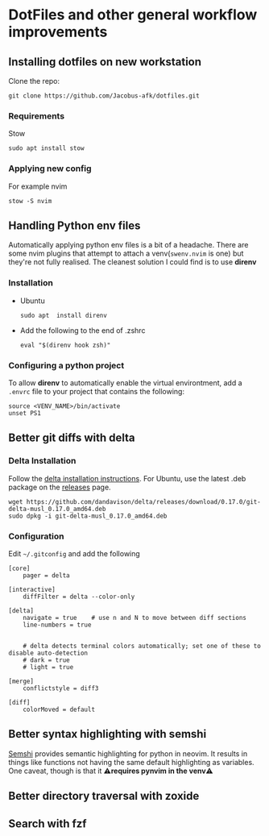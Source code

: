 # DotFiles and other general workflow improvements

## Installing dotfiles on new workstation

Clone the repo:

```shell
git clone https://github.com/Jacobus-afk/dotfiles.git
```

### Requirements

Stow

```shell
sudo apt install stow
```

### Applying new config

For example nvim

```shell
stow -S nvim
```

## Handling Python env files

Automatically applying python env files is a bit of a headache.
There are some nvim plugins that attempt to attach a
venv(`swenv.nvim` is one) but they're not fully realised.
The cleanest solution I could find is to use **direnv**

### Installation

- Ubuntu

  ```shell
  sudo apt  install direnv
  ```

- Add the following to the end of .zshrc

  ```shell
  eval "$(direnv hook zsh)"
  ```

### Configuring a python project

To allow **direnv** to automatically enable the virtual environtment,
add a `.envrc` file to your project that contains the following:

```shell
source <VENV_NAME>/bin/activate
unset PS1
```

## Better git diffs with delta

### Delta Installation

Follow the [delta installation
instructions](https://dandavison.github.io/delta/installation.html). For
Ubuntu, use the latest .deb package on the
[releases](https://github.com/dandavison/delta/releases) page.

```shell
wget https://github.com/dandavison/delta/releases/download/0.17.0/git-delta-musl_0.17.0_amd64.deb
sudo dpkg -i git-delta-musl_0.17.0_amd64.deb
```

### Configuration

Edit `~/.gitconfig` and add the following

```shell
[core]
    pager = delta

[interactive]
    diffFilter = delta --color-only

[delta]
    navigate = true    # use n and N to move between diff sections
    line-numbers = true


    # delta detects terminal colors automatically; set one of these to disable auto-detection
    # dark = true
    # light = true

[merge]
    conflictstyle = diff3

[diff]
    colorMoved = default
```

## Better syntax highlighting with semshi

[Semshi](https://github.com/numirias/semshi) provides semantic highlighting for
python in neovim. It results in things like functions not having the same
default highlighting as variables. One caveat, though is that it ⚠️**requires
pynvim in the venv**⚠️

## Better directory traversal with zoxide

## Search with fzf
